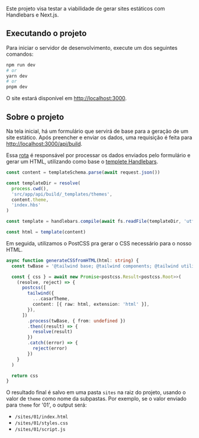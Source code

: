 Este projeto visa testar a viabilidade de gerar sites estáticos com Handlebars e Next.js.

## Executando o projeto

Para iniciar o servidor de desenvolvimento, execute um dos seguintes comandos:

```bash
npm run dev
# or
yarn dev
# or
pnpm dev
```

O site estará disponível em [http://localhost:3000](http://localhost:3000).

## Sobre o projeto

Na tela inicial, há um formulário que servirá de base para a geração de um site estático. Após preencher e enviar os dados, uma requisição é feita para [http://localhost:3000/api/build](http://localhost:3000/api/build).

Essa [rota](./src/app/api/build/route.ts) é responsável por processar os dados enviados pelo formulário e gerar um HTML, utilizando como base o [templete Handlebars](./src/app/api/build/_templates/themes/01/index.hbs).

```ts
const content = templateSchema.parse(await request.json())

const templateDir = resolve(
  process.cwd(),
  'src/app/api/build/_templates/themes',
  content.theme,
  'index.hbs'
)

const template = handlebars.compile(await fs.readFile(templateDir, 'utf8'))

const html = template(content)
```

Em seguida, utilizamos o PostCSS pra gerar o CSS necessário para o nosso HTML.

```ts
async function generateCSSfromHTML(html: string) {
  const twBase = '@tailwind base; @tailwind components; @tailwind utilities;'

  const { css } = await new Promise<postcss.Result<postcss.Root>>(
    (resolve, reject) => {
      postcss([
        tailwind({
          ...casarTheme,
          content: [{ raw: html, extension: 'html' }],
        }),
      ])
        .process(twBase, { from: undefined })
        .then((result) => {
          resolve(result)
        })
        .catch((error) => {
          reject(error)
        })
    }
  )

  return css
}
```

O resultado final é salvo em uma pasta `sites` na raiz do projeto, usando o valor de `theme` como nome da subpastas. Por exemplo, se o valor enviado para `theme` for '01', o output será:

- `/sites/01/index.html`
- `/sites/01/styles.css`
- `/sites/01/script.js`
